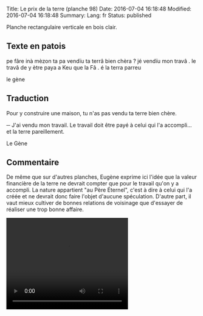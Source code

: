 Title: Le prix de la terre (planche 98)
Date: 2016-07-04 16:18:48
Modified: 2016-07-04 16:18:48
Summary: 
Lang: fr
Status: published


<figure class="image-block" style="float: right;">
  <img alt="" src="{static}/images/planche_98.png">
  <figcaption style="max-width: 197px"></figcaption>
</figure>

Planche rectangulaire verticale en bois clair.

## Texte en patois
pe  fâre inà  mèzon  ta  pa  vendïu  ta  terrâ  bien  chèra ?  jé  vendïu  mon  travâ .  le  travâ  de  y  ètre  paya  a  Keu  que  la  Fâ . é  la  terra  parreu

le gène

## Traduction
Pour y construire une maison, tu n'as pas vendu ta terre bien chère.

─   J'ai vendu mon travail. Le travail doit être payé à celui qui l'a accompli... et la terre pareillement.

Le Gène

## Commentaire
De même que sur d'autres planches, Eugène exprime ici l'idée que la valeur financière de la terre ne devrait compter que pour le travail qu'on y a accompli. La nature appartient "au Père Éternel", c'est à dire à celui qui l'a créée et ne devrait donc faire l'objet d'aucune spéculation.
D'autre part, il vaut mieux cultiver de bonnes relations de voisinage que d'essayer de réaliser une trop bonne affaire.




<video width="320" height="240" controls>
  <source src="https://d1njpgd0ygatdn.cloudfront.net/video_98.mp4" type="video/mp4">
</video>

